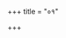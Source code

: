 +++
title = "०१"

+++

<div class="js_include " url="/vedAH_yajuH/taittirIyam/sUtram/hiraNyakeshI/gRhyam/vishvAsa-prastutiH/2/01/01_athAtaH_sImantonnayanam.md"  newLevelForH1="3" includeTitle="true"  > </div>
<div class="js_include collapsed" url="/vedAH_yajuH/taittirIyam/sUtram/hiraNyakeshI/gRhyam/oldenberg/2/01/01_athAtaH_sImantonnayanam.md"  newLevelForH1="4" title="ओल्देन्बेर्ग्"  > </div>
<div class="js_include collapsed" url="/vedAH_yajuH/taittirIyam/sUtram/hiraNyakeshI/gRhyam/mUlam/2/01/01_athAtaH_sImantonnayanam.md"  newLevelForH1="4" title="मूलम्"  > </div>

   
<div class="js_include " url="/vedAH_yajuH/taittirIyam/sUtram/hiraNyakeshI/gRhyam/vishvAsa-prastutiH/2/01/02_prathamagarbhAyAshchaturthe.md"  newLevelForH1="3" includeTitle="true"  > </div>
<div class="js_include collapsed" url="/vedAH_yajuH/taittirIyam/sUtram/hiraNyakeshI/gRhyam/oldenberg/2/01/02_prathamagarbhAyAshchaturthe.md"  newLevelForH1="4" title="ओल्देन्बेर्ग्"  > </div>
<div class="js_include collapsed" url="/vedAH_yajuH/taittirIyam/sUtram/hiraNyakeshI/gRhyam/mUlam/2/01/02_prathamagarbhAyAshchaturthe.md"  newLevelForH1="4" title="मूलम्"  > </div>

   
<div class="js_include " url="/vedAH_yajuH/taittirIyam/sUtram/hiraNyakeshI/gRhyam/vishvAsa-prastutiH/2/01/03_imam_me_varuNa.md"  newLevelForH1="3" includeTitle="true"  > </div>
<div class="js_include collapsed" url="/vedAH_yajuH/taittirIyam/sUtram/hiraNyakeshI/gRhyam/oldenberg/2/01/03_imam_me_varuNa.md"  newLevelForH1="4" title="ओल्देन्बेर्ग्"  > </div>
<div class="js_include collapsed" url="/vedAH_yajuH/taittirIyam/sUtram/hiraNyakeshI/gRhyam/mUlam/2/01/03_imam_me_varuNa.md"  newLevelForH1="4" title="मूलम्"  > </div>

   
